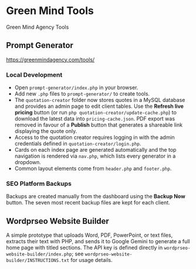 # Green Mind Tools
Green Mind Agency Tools

## Prompt Generator
https://greenmindagency.com/tools/

### Local Development
- Open `prompt-generator/index.php` in your browser.
- Add new `.php` files to `prompt-generator/` to create tools.
- The `quotation-creator` folder now stores quotes in a MySQL database and provides an admin page to edit client tables. Use the **Refresh live pricing** button (or run `php quotation-creator/update-cache.php`) to download the latest data into `pricing-cache.json`. PDF export was removed in favour of a **Publish** button that generates a shareable link displaying the quote only.
- Access to the quotation creator requires logging in with the admin credentials defined in `quotation-creator/login.php`.
- Cards on each index page are generated automatically and the top navigation is rendered via `nav.php`, which lists every generator in a dropdown.
- Common layout elements come from `header.php` and `footer.php`.

### SEO Platform Backups
Backups are created manually from the dashboard using the **Backup Now**
button. The seven most recent backup files are kept for each client.

## Wordprseo Website Builder
A simple prototype that uploads Word, PDF, PowerPoint, or text files, extracts their text with PHP, and sends it to Google Gemini to generate a full home page with titled sections. The API key is defined directly in `wordprseo-website-builder/index.php`; see `wordprseo-website-builder/INSTRUCTIONS.txt` for usage details.

